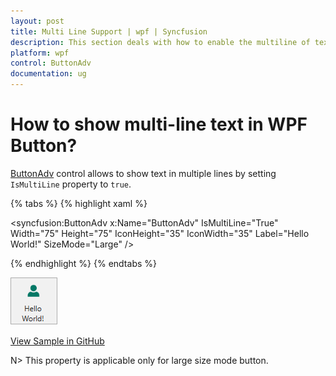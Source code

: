 ```yaml
---
layout: post
title: Multi Line Support | wpf | Syncfusion
description: This section deals with how to enable the multiline of text support in a buttonadv control on wpf platform.
platform: wpf
control: ButtonAdv
documentation: ug
---
```


# How to show multi-line text in WPF Button?

[ButtonAdv](https://help.syncfusion.com/cr/wpf/Syncfusion.Shared.Wpf~Syncfusion.Windows.Tools.Controls.ButtonAdv.html) control allows to show text in multiple lines by setting `IsMultiLine` property to `true`. 

{% tabs %}
{% highlight xaml %}

<syncfusion:ButtonAdv x:Name="ButtonAdv" IsMultiLine="True"  Width="75" Height="75" IconHeight="35" IconWidth="35" Label="Hello World!" SizeMode="Large" />

{% endhighlight %}
{% endtabs %}

![WPF ButtonAdv MultiLine](Multi-Line-Support_images/Multi-Line-Support_img1.png)

[View Sample in GitHub](https://github.com/SyncfusionExamples/How-to-show-the-multi-line-text-in-wpf-button)

N> This property is applicable only for large size mode button.